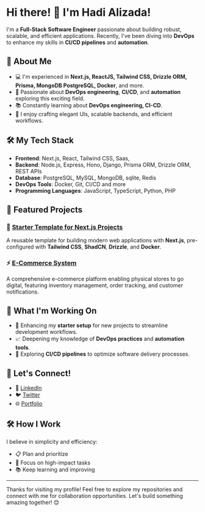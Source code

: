 # Hi there! 👋 I'm Hadi Alizada!

I'm a **Full-Stack Software Engineer** passionate about building robust, scalable, and efficient applications. Recently, I've been diving into **DevOps** to enhance my skills in **CI/CD pipelines** and **automation**.

## 🚀 About Me

- 💻 I'm experienced in **Next.js, ReactJS, Tailwind CSS, Drizzle ORM, Prisma, MongoDB PostgreSQL, Docker**, and more.
- 🌟 Passionate about **DevOps engineering**, **CI/CD**, and **automation** exploring this exciting field.
- 📚 Constantly learning about **DevOps engineering, CI-CD**.
- 🎨 I enjoy crafting elegant UIs, scalable backends, and efficient workflows.

## 🛠️ My Tech Stack

- **Frontend**: Next.js, React, Tailwind CSS, Saas, 
- **Backend**: Node.js, Express, Hono, Django, Prisma ORM, Drizzle ORM, REST APIs
- **Database**: PostgreSQL, MySQL, MongoDB, sqlite, Redis
- **DevOps Tools**: Docker, Git, CI/CD and more
- **Programming Languages**: JavaScript, TypeScript, Python, PHP

## 📂 Featured Projects

### 🌟 [Starter Template for Next.js Projects](https://github.com/<your-username>/nextjs-starter-template)
A reusable template for building modern web applications with **Next.js**, pre-configured with **Tailwind CSS**, **ShadCN**, **Drizzle**, and **Docker**.

### ⚡ [E-Commerce System](https://github.com/<your-username>/ecommerce-system)
A comprehensive e-commerce platform enabling physical stores to go digital, featuring inventory management, order tracking, and customer notifications.

## 🌱 What I'm Working On
- 🔧 Enhancing my **starter setup** for new projects to streamline development workflows.
- 📈 Deepening my knowledge of **DevOps practices** and **automation tools**.
- 🌟 Exploring **CI/CD pipelines** to optimize software delivery processes.

## 🤝 Let's Connect!

- 💼 [LinkedIn](https://linkedin.com/in/<your-linkedin-profile>)
- 🐦 [Twitter](https://twitter.com/<your-twitter-handle>)
- 🌐 [Portfolio](https://your-portfolio-url.com)

## 🛠️ How I Work
I believe in simplicity and efficiency:
- 📋 Plan and prioritize
- 🚀 Focus on high-impact tasks
- 📚 Keep learning and improving

---

Thanks for visiting my profile! Feel free to explore my repositories and connect with me for collaboration opportunities. Let's build something amazing together! 😊

